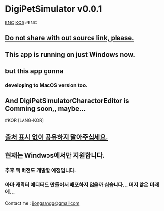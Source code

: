 # DigiPetSimulator v0.0.1
[ENG](#ENG) [KOR](#KOR)
#ENG
## [**Do not share with out source link, please.**](https://github.com/jjongsangg/DigiPetSimulator/edit/master/README.md)
## This app is running on just Windows now. 
## but this app gonna
### developing to MacOS version too.

## And DigiPetSimulatorCharactorEditor is Comming soon,, maybe... 


#KOR
[LANG-KOR]
## [**출처 표시 없이 공유하지 말아주십세요.**](https://github.com/jjongsangg/DigiPetSimulator/edit/master/README.md)
## 현재는 Windwos에서만 지원합니다.
### 추후 맥 버전도 개발할 예정입니다.
### 아마 캐릭터 에디터도 만들어서 배포하지 않을까 십습니다... 머지 않은 미래에...

Contact me : jjongsangg@gmail.com
